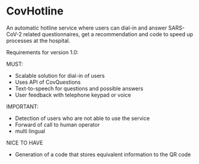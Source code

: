 # CovHotline
An automatic hotline service where users can dial-in and answer SARS-CoV-2 related questionnaires, get a recommendation and code to speed up processes at the hospital.

Requirements for version 1.0:

MUST:
- Scalable solution for dial-in of users
- Uses API of CovQuestions
- Text-to-speech for questions and possible answers
- User feedback with telephone keypad or voice

IMPORTANT:
- Detection of users who are not able to use the service
- Forward of call to human operator
- multi lingual

NICE TO HAVE
- Generation of a code that stores equivalent information to the QR code
